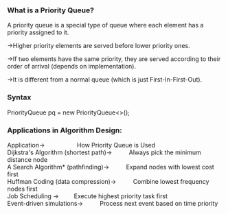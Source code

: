 ### What is a Priority Queue?
A priority queue is a special type of queue where each element has a priority assigned to it.  

->Higher priority elements are served before lower priority ones.

->If two elements have the same priority, they are served according to their order of arrival (depends on implementation).  

->It is different from a normal queue (which is just First-In-First-Out).  

### Syntax  

PriorityQueue<Integer> pq = new PriorityQueue<>();  

### Applications in Algorithm Design:

Application->&nbsp;&nbsp;&nbsp;&nbsp;&nbsp;&nbsp;&nbsp;&nbsp;&nbsp;&nbsp;&nbsp;&nbsp;&nbsp;&nbsp;&nbsp;&nbsp;&nbsp;&nbsp;	How Priority Queue is Used  
Dijkstra's Algorithm (shortest path)->&nbsp;&nbsp;&nbsp;&nbsp;&nbsp;&nbsp;&nbsp;&nbsp;&nbsp;	Always pick the minimum distance node  
A Search Algorithm* (pathfinding)->&nbsp;&nbsp;&nbsp;&nbsp;&nbsp;&nbsp;&nbsp;&nbsp;&nbsp;	Expand nodes with lowest cost first  
Huffman Coding (data compression)->&nbsp;&nbsp;&nbsp;&nbsp;&nbsp;&nbsp;&nbsp;&nbsp;&nbsp;	Combine lowest frequency nodes first  
Job Scheduling	->&nbsp;&nbsp;&nbsp;&nbsp;&nbsp;&nbsp;&nbsp;&nbsp;&nbsp;Execute highest priority task first  
Event-driven simulations->&nbsp;&nbsp;&nbsp;&nbsp;&nbsp;&nbsp;&nbsp;&nbsp;&nbsp;	Process next event based on time priority  



